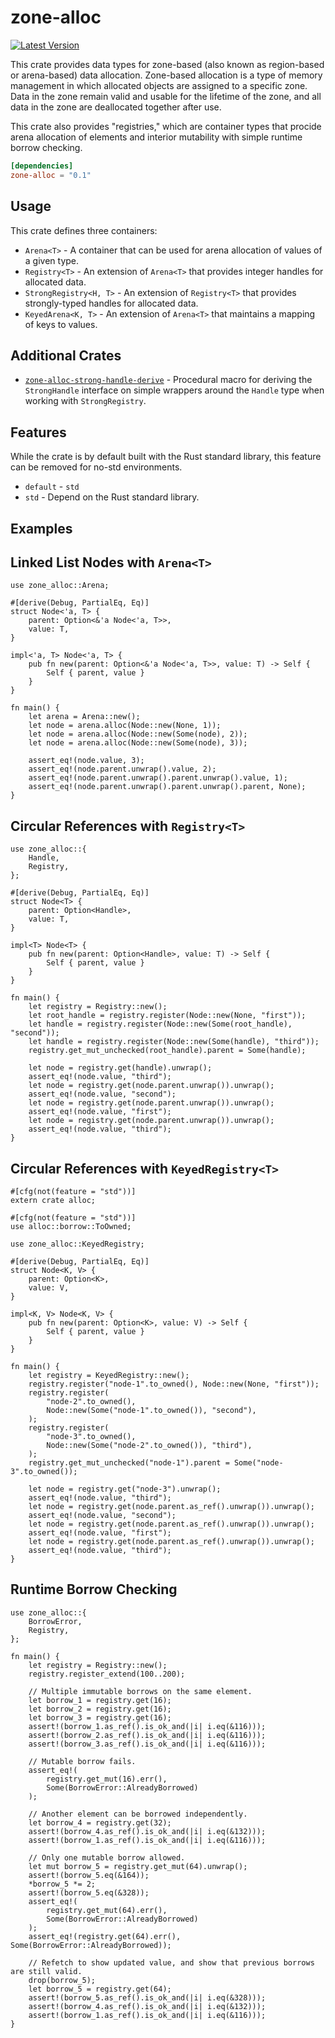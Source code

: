 # zone-alloc

[![Latest Version]][crates.io]

[Latest Version]: https://img.shields.io/crates/v/zone_alloc.svg
[crates.io]: https://crates.io/crates/zone_alloc

This crate provides data types for zone-based (also known as region-based or arena-based) data allocation. Zone-based allocation is a type of memory management in which allocated objects are assigned to a specific zone. Data in the zone remain valid and usable for the lifetime of the zone, and all data in the zone are deallocated together after use.

This crate also provides "registries," which are container types that procide arena allocation of elements and interior mutability with simple runtime borrow checking.

```toml
[dependencies]
zone-alloc = "0.1"
```

## Usage

This crate defines three containers:

- `Arena<T>` - A container that can be used for arena allocation of values of a given type.
- `Registry<T>` - An extension of `Arena<T>` that provides integer handles for allocated data.
- `StrongRegistry<H, T>` - An extension of `Registry<T>` that provides strongly-typed handles for allocated data.
- `KeyedArena<K, T>` - An extension of `Arena<T>` that maintains a mapping of keys to values.

## Additional Crates

- [`zone-alloc-strong-handle-derive`](https://crates.io/crates/zone_alloc_strong_handle_derive) - Procedural macro for deriving the `StrongHandle` interface on simple wrappers around the `Handle` type when working with `StrongRegistry`.

## Features

While the crate is by default built with the Rust standard library, this feature can be removed for no-std environments.

- `default` - `std`
- `std` - Depend on the Rust standard library.

## Examples

## Linked List Nodes with `Arena<T>`

```
use zone_alloc::Arena;

#[derive(Debug, PartialEq, Eq)]
struct Node<'a, T> {
    parent: Option<&'a Node<'a, T>>,
    value: T,
}

impl<'a, T> Node<'a, T> {
    pub fn new(parent: Option<&'a Node<'a, T>>, value: T) -> Self {
        Self { parent, value }
    }
}

fn main() {
    let arena = Arena::new();
    let node = arena.alloc(Node::new(None, 1));
    let node = arena.alloc(Node::new(Some(node), 2));
    let node = arena.alloc(Node::new(Some(node), 3));

    assert_eq!(node.value, 3);
    assert_eq!(node.parent.unwrap().value, 2);
    assert_eq!(node.parent.unwrap().parent.unwrap().value, 1);
    assert_eq!(node.parent.unwrap().parent.unwrap().parent, None);
}
```

## Circular References with `Registry<T>`

```
use zone_alloc::{
    Handle,
    Registry,
};

#[derive(Debug, PartialEq, Eq)]
struct Node<T> {
    parent: Option<Handle>,
    value: T,
}

impl<T> Node<T> {
    pub fn new(parent: Option<Handle>, value: T) -> Self {
        Self { parent, value }
    }
}

fn main() {
    let registry = Registry::new();
    let root_handle = registry.register(Node::new(None, "first"));
    let handle = registry.register(Node::new(Some(root_handle), "second"));
    let handle = registry.register(Node::new(Some(handle), "third"));
    registry.get_mut_unchecked(root_handle).parent = Some(handle);

    let node = registry.get(handle).unwrap();
    assert_eq!(node.value, "third");
    let node = registry.get(node.parent.unwrap()).unwrap();
    assert_eq!(node.value, "second");
    let node = registry.get(node.parent.unwrap()).unwrap();
    assert_eq!(node.value, "first");
    let node = registry.get(node.parent.unwrap()).unwrap();
    assert_eq!(node.value, "third");
}
```

## Circular References with `KeyedRegistry<T>`

```
#[cfg(not(feature = "std"))]
extern crate alloc;

#[cfg(not(feature = "std"))]
use alloc::borrow::ToOwned;

use zone_alloc::KeyedRegistry;

#[derive(Debug, PartialEq, Eq)]
struct Node<K, V> {
    parent: Option<K>,
    value: V,
}

impl<K, V> Node<K, V> {
    pub fn new(parent: Option<K>, value: V) -> Self {
        Self { parent, value }
    }
}

fn main() {
    let registry = KeyedRegistry::new();
    registry.register("node-1".to_owned(), Node::new(None, "first"));
    registry.register(
        "node-2".to_owned(),
        Node::new(Some("node-1".to_owned()), "second"),
    );
    registry.register(
        "node-3".to_owned(),
        Node::new(Some("node-2".to_owned()), "third"),
    );
    registry.get_mut_unchecked("node-1").parent = Some("node-3".to_owned());

    let node = registry.get("node-3").unwrap();
    assert_eq!(node.value, "third");
    let node = registry.get(node.parent.as_ref().unwrap()).unwrap();
    assert_eq!(node.value, "second");
    let node = registry.get(node.parent.as_ref().unwrap()).unwrap();
    assert_eq!(node.value, "first");
    let node = registry.get(node.parent.as_ref().unwrap()).unwrap();
    assert_eq!(node.value, "third");
}
```

## Runtime Borrow Checking

```
use zone_alloc::{
    BorrowError,
    Registry,
};

fn main() {
    let registry = Registry::new();
    registry.register_extend(100..200);

    // Multiple immutable borrows on the same element.
    let borrow_1 = registry.get(16);
    let borrow_2 = registry.get(16);
    let borrow_3 = registry.get(16);
    assert!(borrow_1.as_ref().is_ok_and(|i| i.eq(&116)));
    assert!(borrow_2.as_ref().is_ok_and(|i| i.eq(&116)));
    assert!(borrow_3.as_ref().is_ok_and(|i| i.eq(&116)));

    // Mutable borrow fails.
    assert_eq!(
        registry.get_mut(16).err(),
        Some(BorrowError::AlreadyBorrowed)
    );

    // Another element can be borrowed independently.
    let borrow_4 = registry.get(32);
    assert!(borrow_4.as_ref().is_ok_and(|i| i.eq(&132)));
    assert!(borrow_1.as_ref().is_ok_and(|i| i.eq(&116)));

    // Only one mutable borrow allowed.
    let mut borrow_5 = registry.get_mut(64).unwrap();
    assert!(borrow_5.eq(&164));
    *borrow_5 *= 2;
    assert!(borrow_5.eq(&328));
    assert_eq!(
        registry.get_mut(64).err(),
        Some(BorrowError::AlreadyBorrowed)
    );
    assert_eq!(registry.get(64).err(), Some(BorrowError::AlreadyBorrowed));

    // Refetch to show updated value, and show that previous borrows are still valid.
    drop(borrow_5);
    let borrow_5 = registry.get(64);
    assert!(borrow_5.as_ref().is_ok_and(|i| i.eq(&328)));
    assert!(borrow_4.as_ref().is_ok_and(|i| i.eq(&132)));
    assert!(borrow_1.as_ref().is_ok_and(|i| i.eq(&116)));
}
```
